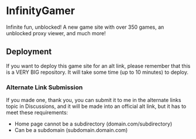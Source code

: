 # InfinityGamer

Infinite fun, unblocked!
A new game site with over 350 games, an unblocked proxy viewer, and much more!

## Deployment

If you want to deploy this game site for an alt link, please remember that this is a VERY BIG repository. It will take some time (up to 10 minutes) to deploy.

### Alternate Link Submission

If you made one, thank you, you can submit it to me in the alternate links topic in Discussions, and it will be made into an official alt link, but it has to meet these requirements:

- Home page cannot be a subdirectory (domain.com/subdirectory)
- Can be a subdomain (subdomain.domain.com)
